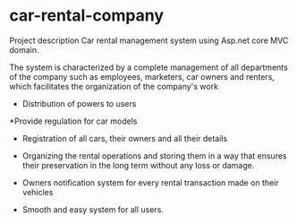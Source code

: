 # car-rental-company



Project description
Car rental management system using Asp.net core MVC domain.


The system is characterized by a complete management of all departments of the company such as employees, marketers, car owners and renters, which facilitates the organization of the company's work

* Distribution of powers to users

*Provide regulation for car models

* Registration of all cars, their owners and all their details

* Organizing the rental operations and storing them in a way that ensures their preservation in the long term without any loss or damage.

* Owners notification system for every rental transaction made on their vehicles

* Smooth and easy system for all users.




